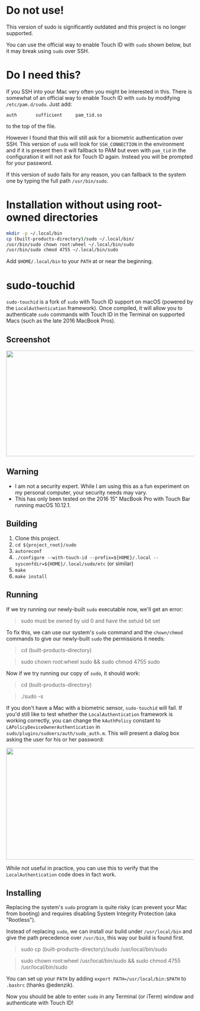 # Do not use!

This version of sudo is significantly outdated and this project is no longer supported.

You can use the official way to enable Touch ID with `sudo` shown below, but it may break using
`sudo` over SSH.

# Do I need this?

If you SSH into your Mac very often you might be interested in this. There is somewhat of an official way to enable Touch ID with `sudo` by modifying `/etc/pam.d/sudo`. Just add:

```
auth       sufficient     pam_tid.so
```

to the top of the file.

However I found that this will still ask for a biometric authentication over SSH. This version of `sudo` will look for `SSH_CONNECTION` in the environment and if it is present then it will fallback to PAM but even with `pam_tid` in the configuration it will not ask for Touch ID again. Instead you will be prompted for your password.

If this version of sudo fails for any reason, you can fallback to the system one by typing the full path `/usr/bin/sudo`.

# Installation without using root-owned directories

```bash
mkdir -p ~/.local/bin
cp (built-products-directory)/sudo ~/.local/bin/
/usr/bin/sudo chown root:wheel ~/.local/bin/sudo
/usr/bin/sudo chmod 4755 ~/.local/bin/sudo
```

Add `$HOME/.local/bin` to your `PATH` at or near the beginning.

# sudo-touchid
`sudo-touchid` is a fork of `sudo` with Touch ID support on macOS (powered by the `LocalAuthentication` framework). Once compiled, it will allow you to authenticate `sudo` commands with Touch ID in the Terminal on supported Macs (such as the late 2016 MacBook Pros).

## Screenshot

<img src="https://github.com/mattrajca/sudo-touchid/blob/master/images/Screenshot.png?raw=true" width=556 height=284 />

## Warning

- I am not a security expert. While I am using this as a fun experiment on my personal computer, your security needs may vary.
- This has only been tested on the 2016 15" MacBook Pro with Touch Bar running macOS 10.12.1.

## Building

1. Clone this project.
2. `cd ${project_root}/sudo`
3. `autoreconf`
4. `./configure --with-touch-id --prefix=${HOME}/.local --sysconfdir=${HOME}/.local/sudo/etc` (or similar)
5. `make`
6. `make install`

## Running

If we try running our newly-built `sudo` executable now, we'll get an error:

> sudo must be owned by uid 0 and have the setuid bit set

To fix this, we can use our system's `sudo` command and the `chown/chmod` commands to give our newly-built `sudo` the permissions it needs:

> cd (built-products-directory)

> sudo chown root:wheel sudo && sudo chmod 4755 sudo

Now if we try running our copy of `sudo`, it should work:

> cd (built-products-directory)

> ./sudo -s

If you don't have a Mac with a biometric sensor, `sudo-touchid` will fail. If you'd still like to test whether the `LocalAuthentication` framework is working correctly, you can change the `kAuthPolicy` constant to `LAPolicyDeviceOwnerAuthentication` in `sudo/plugins/sudoers/auth/sudo_auth.m`. This will present a dialog box asking the user for his or her password:

<img src="https://github.com/mattrajca/sudo-touchid/blob/master/images/auto_fallback.png?raw=true" width=556 height=301 />

While not useful in practice, you can use this to verify that the `LocalAuthentication` code does in fact work.

## Installing

Replacing the system's `sudo` program is quite risky (can prevent your Mac from booting) and requires disabling System Integrity Protection (aka "Rootless").

Instead of replacing `sudo`, we can install our build under `/usr/local/bin` and give the path precedence over `/usr/bin`, this way our build is found first.

> sudo cp (built-products-directory)/sudo /usr/local/bin/sudo

> sudo chown root:wheel /usr/local/bin/sudo && sudo chmod 4755 /usr/local/bin/sudo

You can set up your `PATH` by adding `export PATH=/usr/local/bin:$PATH` to `.bashrc` (thanks @edenzik).

Now you should be able to enter `sudo` in any Terminal (or iTerm) window and authenticate with Touch ID!

